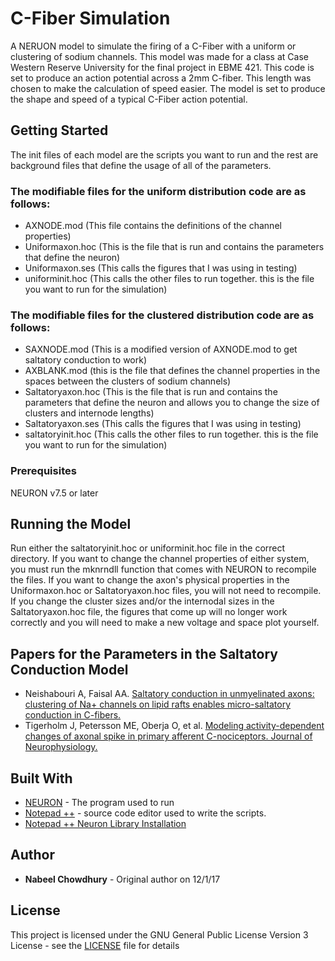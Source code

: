 # C-Fiber Simulation

A NERUON model to simulate the firing of a C-Fiber with a uniform or clustering of sodium channels. This model was made for a class at Case Western Reserve University for the final project in EBME 421. This code is set to produce an action potential across a 2mm C-fiber. This length was chosen to make the calculation of speed easier. The model is set to produce the shape and speed of a typical C-Fiber action potential.

## Getting Started

The init files of each model are the scripts you want to run and the rest are background files that define the usage of all of the parameters.

### The modifiable files for the uniform distribution code are as follows:

* AXNODE.mod (This file contains the definitions of the channel properties)
* Uniformaxon.hoc (This is the file that is run and contains the parameters that define the neuron)
* Uniformaxon.ses (This calls the figures that I was using in testing)
* uniforminit.hoc (This calls the other files to run together. this is the file you want to run for the simulation)

### The modifiable files for the clustered distribution code are as follows:

* SAXNODE.mod (This is a modified version of AXNODE.mod to get saltatory conduction to work)
* AXBLANK.mod (this is the file that defines the channel properties in the spaces between the clusters of sodium channels)
* Saltatoryaxon.hoc (This is the file that is run and contains the parameters that define the neuron and allows you to change the size of clusters and internode lengths)
* Saltatoryaxon.ses (This calls the figures that I was using in testing)
* saltatoryinit.hoc (This calls the other files to run together. this is the file you want to run for the simulation)

### Prerequisites

NEURON v7.5 or later

## Running the Model

Run either the saltatoryinit.hoc or uniforminit.hoc file in the correct directory. If you want to change the channel properties of either system, you must run the mknrndll function that comes with NEURON to recompile the files. If you want to change the axon's physical properties in the Uniformaxon.hoc or Saltatoryaxon.hoc files, you will not need to recompile. If you change the cluster sizes and/or the internodal sizes in the Saltatoryaxon.hoc file, the figures that come up will no longer work correctly and you will need to make a new voltage and space plot yourself.

## Papers for the Parameters in the Saltatory Conduction Model

* Neishabouri A, Faisal AA. [Saltatory conduction in unmyelinated axons: clustering of Na+ channels on lipid rafts enables micro-saltatory conduction in C-fibers.](https://www.frontiersin.org/articles/10.3389/fnana.2014.00109/full)
* Tigerholm J, Petersson ME, Oberja O, et al. [Modeling activity-dependent changes of axonal spike in primary afferent C-nociceptors. Journal of Neurophysiology.](https://www.ncbi.nlm.nih.gov/pmc/articles/PMC4044369/)

## Built With

* [NEURON](https://www.neuron.yale.edu/neuron/) - The program used to run
* [Notepad ++](https://notepad-plus-plus.org/) - source code editor used to write the scripts. 
* [Notepad ++ Neuron Library Installation](https://www.neuron.yale.edu/phpBB/viewtopic.php?t=1763)

## Author
* **Nabeel Chowdhury** - Original author on 12/1/17

## License

This project is licensed under the GNU General Public License Version 3 License - see the [LICENSE](LICENSE) file for details
